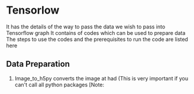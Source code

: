 # Tensorlow
It has the details of the way to pass the data we wish to pass into Tensorflow graph
It contains of codes which can be used to prepare data
The steps to use the codes and the prerequisites to run the code are listed here

## Data Preparation
1) Image_to_h5py converts the image at had 
(This is very important if you can't call all python packages
[Note:
